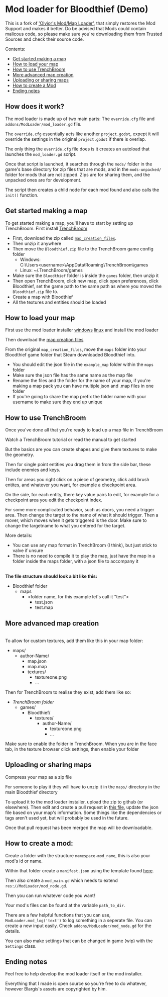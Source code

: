 # Mod loader for Bloodthief (Demo)

This is a fork of ['Olvior's Mod/Map Loader'](https://github.com/olvior/bloodthief-mod-loader/tree/map_loading_minimal), that simply restores the Mod Support
and makes it better. Do be advised that Mods could contain malicous code, so please make sure you're downloading them from Trusted Sources and check their source code.

Contents:

- [Get started making a map](#get-started-making-a-map)
- [How to load your map](#how-to-load-your-map)
- [How to use TrenchBroom](#how-to-use-trenchbroom)
- [More advanced map creation](#more-advanced-map-creation)
- [Uploading or sharing maps](#uploading-or-sharing-maps)
- [How to create a Mod](#how-to-create-a-mod)
- [Ending notes](#ending-notes)


## How does it work?

The mod loader is made up of two main parts: The `override.cfg` file and `addons/ModLoader/mod_loader.gd` file.

The `override.cfg` essentially acts like another `project.godot`, expept it will override the settings in the original `project.godot` if there is overlap.

The only thing the `override.cfg` file does is it creates an autoload that launches the `mod_loader.gd` script.

Once that script is launched, it searches through the `mods/` folder in the game's base directory for zip files that are mods, and in the `mods-unpacked/` folder for mods that are not zipped. Zips are for sharing them, and the unpacked ones are for development.

The script then creates a child node for each mod found and also calls the `init()` function.

## Get started making a map

To get started making a map, you'll have to start by setting up TrenchBroom.
First install [TrenchBroom](https://trenchbroom.github.io/)

- First, download the zip called [`map_creation_files`](https://github.com/olvior/bloodthief-mod-loader/releases/download/v0.5.0/map_creation_files.zip).
- Then unzip it anywhere
- Then move the `Bloodthief.zip` file to the TrenchBroom game config folder
    - Windows: C:\Users\<username>\AppData\Roaming\TrenchBroom\games
    - Linux: ~/.TrenchBroom/games
- Make sure the `Bloodthief` folder is inside the `games` folder, then unzip it
- Then open TrenchBroom, click new map, click open preferences, click Bloodthief, set the game path to the same path as where you moved the `Bloodthief.zip` file to.
- Create a map with Bloodthief
- All the textures and entities should be loaded

## How to load your map

First use the mod loader installer [windows](https://github.com/olvior/bloodthief-mod-loader/releases/latest/download/bt_mod_installer.exe) [linux](https://github.com/olvior/bloodthief-mod-loader/releases/latest/download/bt_mod_installer.x86_64) and install the mod loader

Then download the [map creation files](https://github.com/olvior/bloodthief-mod-loader/releases/download/v0.5.0/map_creation_files.zip)

From the original `map_creation_files`, move the `maps` folder into your Bloodthief game folder that Steam downloaded Bloodthief into.
- You should edit the json file in the `example_map` folder within the `maps` folder
- Make sure the json file has the same name as the map file
- Rename the files and the folder for the name of your map, if you're making a map pack you can have multiple json and .map files in one folder
- If you're going to share the map prefix the folder name with your username to make sure they end up unique

## How to use TrenchBroom

Once you've done all that you're ready to load up a map file in TrenchBroom

Watch a TrenchBroom tutorial or read the manual to get started

But the basics are you can create shapes and give them textures to make the geometry.

Then for single point entities you drag them in from the side bar, these include enemies and keys.

Then for areas you right click on a piece of geometry, click add brush entites, and whatever you want, for example a checkpoint area.

On the side, for each entity, there key value pairs to edit, for example for a checkpoint area you edit the checkpoint index.

For some more complicated behavior, such as doors, you need a trigger area. Then change the target to the name of what it should trigger. Then a mover, which moves when it gets triggered is the door. Make sure to change the targetname to what you entered for the target.

More details:
- You can use any map format in TrenchBroom (I think), but just stick to valve if unsure
- There is no need to compile it to play the map, just have the map in a folder inside the maps folder, with a json file to accompany it


<br>**The file structure should look a bit like this:**
- Bloodthief folder
  - maps
    - <folder name, for this example let's call it "test">
      - test.json
      - test.map

## More advanced map creation

<br>To allow for custom textures, add them like this in your map folder:
- maps/
  - author-Name/
    - map.json
    - map.map
    - textures/
      - textureone.png
      - ...

Then for TrenchBroom to realise they exist, add them like so:
- *TrenchBroom folder*
  - games/
    - Bloodthief/
      - textures/
        - author-Name/
          - textureone.png
          - ...

Make sure to enable the folder in TrenchBroom. When you are in the face tab, in the texture browser click settings, then enable your folder

## Uploading or sharing maps

Compress your map as a zip file

For someone to play it they will have to unzip it in the `maps/` directory in the main Bloodthief directory


To upload it to the mod loader installer, upload the zip to github (or elsewhere). Then edit and create a pull request in [this file](https://github.com/olvior/bloodthief-mod-list/blob/main/map_list.json), update the json file based on your map's information. Some things like the dependencies or tags aren't used yet, but will probably be used in the future.

Once that pull request has been merged the map will be downloadable.


## How to create a mod:

Create a folder with the structure `namespace-mod_name`, this is also your mod's id or name.

Within that folder create a `manifest.json` using the template found [here](https://github.com/olvior/bloodthief-mod-list/blob/main/manifest_template.json).

Then also create a `mod_main.gd` which needs to extend `res://ModLoader/mod_node.gd`.

Then you can run whatever code you want!

Your mod's files can be found at the variable `path_to_dir`.

There are a few helpful functions that you can use, `ModLoader.mod_log('text')` to log something in a seperate file. You can create a new input easily. Check `addons/ModLoader/mod_node.gd` for the details.

You can also make settings that can be changed in game (wip) with the `Settings` class.

## Ending notes

Feel free to help develop the mod loader itself or the mod installer.

Everything that I made is open source so you're free to do whatever, however Blargis's assets are copyrighted by him.


